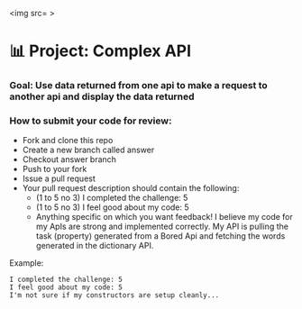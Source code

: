 <img src= >
# 📊 Project: Complex API 

### Goal: Use data returned from one api to make a request to another api and display the data returned

### How to submit your code for review:

- Fork and clone this repo
- Create a new branch called answer
- Checkout answer branch
- Push to your fork
- Issue a pull request
- Your pull request description should contain the following:
  - (1 to 5 no 3) I completed the challenge: 5
  - (1 to 5 no 3) I feel good about my code: 5
  - Anything specific on which you want feedback! I believe my code for my ApIs are strong and implemented correctly. My API is pulling the task (property) generated from a Bored Api and fetching the words generated in the dictionary API. 

Example:
```
I completed the challenge: 5
I feel good about my code: 5
I'm not sure if my constructors are setup cleanly...
```

